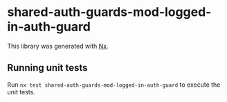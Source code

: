 # shared-auth-guards-mod-logged-in-auth-guard

This library was generated with [Nx](https://nx.dev).

## Running unit tests

Run `nx test shared-auth-guards-mod-logged-in-auth-guard` to execute the unit tests.
